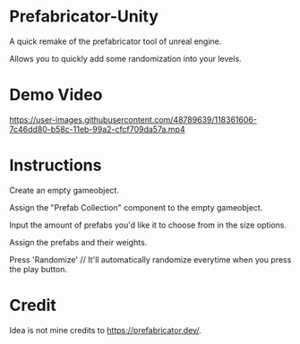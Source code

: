 # Prefabricator-Unity
A quick remake of the prefabricator tool of unreal engine.

Allows you to quickly add some randomization into your levels.

# Demo Video
https://user-images.githubusercontent.com/48789639/118361606-7c46dd80-b58c-11eb-99a2-cfcf709da57a.mp4

# Instructions
Create an empty gameobject.

Assign the "Prefab Collection" component to the empty gameobject.

Input the amount of prefabs you'd like it to choose from in the size options.

Assign the prefabs and their weights.

Press 'Randomize' // It'll automatically randomize everytime when you press the play button.

# Credit
Idea is not mine credits to https://prefabricator.dev/.
